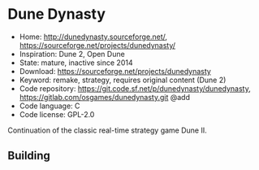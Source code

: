 # Dune Dynasty

- Home: http://dunedynasty.sourceforge.net/, https://sourceforge.net/projects/dunedynasty/
- Inspiration: Dune 2, Open Dune
- State: mature, inactive since 2014
- Download: https://sourceforge.net/projects/dunedynasty
- Keyword: remake, strategy, requires original content (Dune 2)
- Code repository: https://git.code.sf.net/p/dunedynasty/dunedynasty, https://gitlab.com/osgames/dunedynasty.git @add
- Code language: C
- Code license: GPL-2.0

Continuation of the classic real-time strategy game Dune II.

## Building

